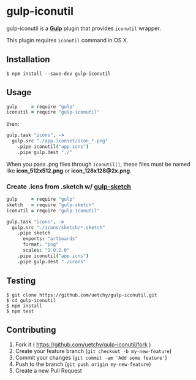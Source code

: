 # gulp-iconutil

gulp-iconutil is a [__Gulp__](http://gulpjs.com/) plugin that provides `iconutil` wrapper.

This plugin requires `iconutil` command in OS X.

## Installation

```console
$ npm install --save-dev gulp-iconutil
```

## Usage

```coffee
gulp     = require "gulp"
iconutil = require "gulp-iconutil"
```

then:

```coffee
gulp.task "icons", ->
  gulp.src "./app.iconset/icon_*.png"
    .pipe iconutil("app.icns")
    .pipe gulp.dest "./"
```

When you pass .png files through `iconutil()`, these files must be named like __icon_512x512.png__ or __icon_128x128@2x.png__.

### Create .icns from .sketch w/ [gulp-sketch](https://github.com/cognitom/gulp-sketch)

```node:gulpfile.coffee
gulp     = require "gulp"
sketch   = require "gulp-sketch"
iconutil = require "gulp-iconutil"

gulp.task "icons", ->
  gulp.src "./icons/sketch/*.sketch"
    .pipe sketch
      exports: "artboards"
      format: "png"
      scales: "1.0,2.0"
    .pipe iconutil("app.icns")
    .pipe gulp.dest "./icons"
```

## Testing

```console
$ git clone https://github.com/uetchy/gulp-iconutil.git
$ cd gulp-iconutil
$ npm install
$ npm test
```

## Contributing

1. Fork it ( https://github.com/uetchy/gulp-iconutil/fork )
2. Create your feature branch (`git checkout -b my-new-feature`)
3. Commit your changes (`git commit -am 'Add some feature'`)
4. Push to the branch (`git push origin my-new-feature`)
5. Create a new Pull Request
